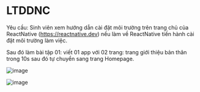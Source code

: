 # LTDDNC

Yêu cầu: Sinh viên xem hướng dẫn cài đặt môi trường trên trang chủ của ReactNative (https://reactnative.dev) nếu làm về ReactNative tiến hành cài đặt môi trường làm việc.

Sau đó làm bài tập 01: viết 01 app với 02 trang: trang giới thiệu bản thân trong 10s sau đó tự chuyển sang trang Homepage.

![image](https://github.com/user-attachments/assets/9dc12fa5-1915-4e6b-8690-2773a525c8a5)

![image](https://github.com/user-attachments/assets/a1bf6ee5-004a-494c-aaae-2038039ef626)
